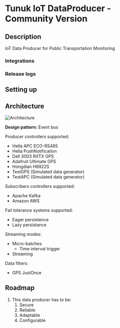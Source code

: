 # Tunuk IoT DataProducer - Community Version
## Description
IoT Data Producer for Public Transportation Monitoring
### Integrations

### Release logs


## Setting up

## Architecture
![Architecture](https://user-images.githubusercontent.com/18171087/124397284-4987ae80-dccc-11eb-9790-fc810cf2ad63.png)

**Design pattern:** Event bus

Producer controllers supported:
* Hella APC ECO-RS485
* Hella PushNotification
* Dell 3003 RXTX GPS
* Adafruit Ultimate GPS
* Hongdian H8922S
* TestGPS (Simulated data generator)
* TestAPC (Simulated data generator)

Subscribers controllers supported:
* Apache Kafka
* Amazon AWS

Fail tolerance systems supported:
* Eager persistence
* Lazy persistance

Streaming modes:
* Micro-batches
  * Time interval trigger
* Streaming


Data filters:
* GPS JustOnce

## Roadmap
1. This data producer has to be:
   1. Secure
   2. Reliable
   3. Adaptable
   4. Configurable
